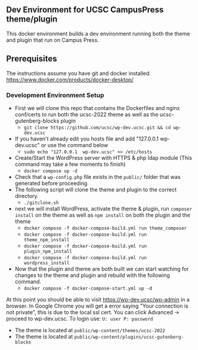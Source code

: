 ## Dev Environment for UCSC CampusPress theme/plugin
This docker environment builds a dev environment running both the theme and plugin that run on Campus Press.

## Prerequisites
The instructions assume you have git and docker installed. https://www.docker.com/products/docker-desktop/

### Development Environment Setup

* First we will clone this repo that contains the Dockerfiles and nginx conf/certs to run both the ucsc-2022 theme as well as the ucsc-gutenberg-blocks plugin
  * `git clone https://github.com/ucsc/wp-dev.ucsc.git && cd wp-dev.ucsc`
* If you haven't already edit you hosts file and add "127.0.0.1  wp-dev.ucsc" or use the command below
  * `sudo echo "127.0.0.1  wp-dev.ucsc" >> /etc/hosts`
* Create/Start the WordPress server with HTTPS & php ldap module (This command may take a few moments to finish)
  * `docker compose up -d`
* Check that a `wp-config.php` file exists in the `public/` folder that was generated before proceeding
* The following script will clone the theme and plugin to the correct directory.
  * `./gitclone.sh`
* next we will install WordPress, activate the theme & plugin, run `composer install` on the theme as well as `npm install` on both the plugin and the theme
  * `docker compose -f docker-compose-build.yml run theme_composer`
  * `docker compose -f docker-compose-build.yml run theme_npm_install`
  * `docker compose -f docker-compose-build.yml run plugin_npm_install`
  * `docker compose -f docker-compose-build.yml run wordpress_install`
* Now that the plugin and theme are both built we can start watching for changes to the theme and plugin and rebuild with the following command.
  * `docker compose -f docker-compose-start.yml up -d`


At this point you should be able to visit https://wp-dev.ucsc/wp-admin in a browser. In Google Chrome you will get a error saying "Your connection is not private", this is due to the local ssl cert. You can click Advanced -> proceed to wp-dev.ucsc. To login use: `U: user P: password`


* The theme is located at `public/wp-content/themes/ucsc-2022`
* The theme is located at `public/wp-content/plugins/ucsc-gutenberg-blocks`

